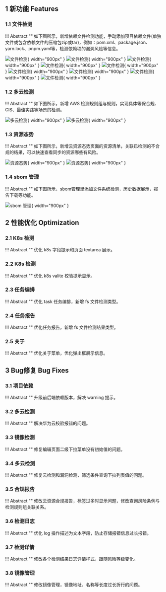 ## 1 新功能 Features

### 1.1 文件检测

!!! Abstract ""
如下图所示，新增依赖文件检测功能，手动添加项目依赖文件(单独文件或包含依赖文件的压缩包zip或tar)，例如：pom.xml、package.json、yarn.lock、pnpm.yaml等，检测依赖项的漏洞风险等信息。

![文件检测](../img/release/0.4.1/img.png){ width="900px" }
![文件检测](../img/release/0.4.1/img_1.png){ width="900px" }
![文件检测](../img/release/0.4.1/img_2.png){ width="900px" }
![文件检测](../img/release/0.4.1/img_3.png){ width="900px" }
![文件检测](../img/release/0.4.1/img_4.png){ width="900px" }
![文件检测](../img/release/0.4.1/img_5.png){ width="900px" }
![文件检测](../img/release/0.4.1/img_6.png){ width="900px" }
![文件检测](../img/release/0.4.1/img_7.png){ width="900px" }
![文件检测](../img/release/0.4.1/img_8.png){ width="900px" }

### 1.2 多云检测

!!! Abstract ""
如下图所示，新增 AWS 检测规则组与规则，实现具体等保合规、CIS、最佳实践等场景的检测。

![多云检测](../img/release/0.4.1/img_9.png){ width="900px" }
![多云检测](../img/release/0.4.1/img_10.png){ width="900px" }

### 1.3 资源态势

!!! Abstract ""
如下图所示，新增云资源态势页面的资源清单，关联已检测的不合规的结果，可以快速查看同步的资源哪些有风险。

![资源态势](../img/release/0.4.1/img_11.png){ width="900px" }
![资源态势](../img/release/0.4.1/img_12.png){ width="900px" }

### 1.4 sbom 管理

!!! Abstract ""
如下图所示，sbom管理里添加文件系统检测，历史数据展示，报告下载等功能。

![sbom 管理](../img/release/0.4.1/img_13.png){ width="900px" }


## 2 性能优化 Optimization

### 2.1 K8s 检测

!!! Abstract ""
优化 k8s 字段提示和页面 textarea 展示。

### 2.2 K8s 检测

!!! Abstract ""
优化 k8s valite 校验提示显示。

### 2.3 任务编排

!!! Abstract ""
优化 task 任务编排，新增 fs 文件检测类型。

### 2.4 任务报告

!!! Abstract ""
优化任务报告，新增 fs 文件检测结果类型。

### 2.5 关于

!!! Abstract ""
优化关于菜单，优化弹出框展示信息。

## 3 Bug修复 Bug Fixes

### 3.1 项目依赖

!!! Abstract ""
升级前后端依赖版本，解决 warning 提示。

### 3.2 多云检测

!!! Abstract ""
解决华为云校验报错的问题。

### 3.3 镜像检测

!!! Abstract ""
修复编辑页面二级下拉菜单没有初始值的问题。

### 3.4 多云检测

!!! Abstract ""
修复云检测和漏洞检测，筛选条件查询下拉列表值的问题。

### 3.5 合规报告

!!! Abstract ""
修改云资源合规报告，标签过多时显示问题，修改查询风险条例与检测规则组关联关系。

### 3.6 检测日志

!!! Abstract ""
优化 log 操作描述为文本字段，防止存储报错信息过长报错。

### 3.7 检测详情

!!! Abstract ""
修改各个检测结果日志详情样式，跟随风险等级变化。

### 3.8 镜像管理

!!! Abstract ""
修改镜像管理，镜像地址、名称等长度过长折行的问题。
